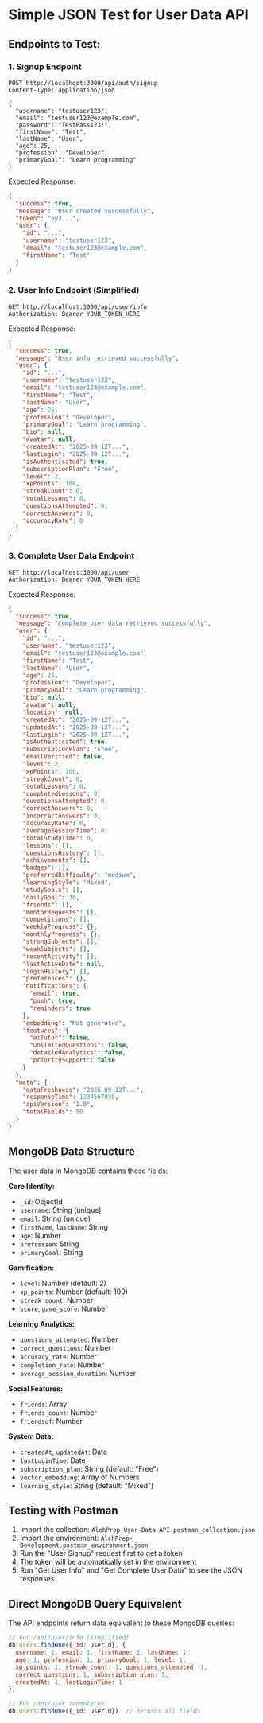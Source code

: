 # Simple JSON Test for User Data API

## Endpoints to Test:

### 1. Signup Endpoint
```
POST http://localhost:3000/api/auth/signup
Content-Type: application/json

{
  "username": "testuser123",
  "email": "testuser123@example.com",
  "password": "TestPass123!",
  "firstName": "Test",
  "lastName": "User",
  "age": 25,
  "profession": "Developer",
  "primaryGoal": "Learn programming"
}
```

Expected Response:
```json
{
  "success": true,
  "message": "User created successfully",
  "token": "eyJ...",
  "user": {
    "id": "...",
    "username": "testuser123",
    "email": "testuser123@example.com",
    "firstName": "Test"
  }
}
```

### 2. User Info Endpoint (Simplified)
```
GET http://localhost:3000/api/user/info
Authorization: Bearer YOUR_TOKEN_HERE
```

Expected Response:
```json
{
  "success": true,
  "message": "User info retrieved successfully",
  "user": {
    "id": "...",
    "username": "testuser123",
    "email": "testuser123@example.com",
    "firstName": "Test",
    "lastName": "User",
    "age": 25,
    "profession": "Developer",
    "primaryGoal": "Learn programming",
    "bio": null,
    "avatar": null,
    "createdAt": "2025-09-12T...",
    "lastLogin": "2025-09-12T...",
    "isAuthenticated": true,
    "subscriptionPlan": "Free",
    "level": 2,
    "xpPoints": 100,
    "streakCount": 0,
    "totalLessons": 0,
    "questionsAttempted": 0,
    "correctAnswers": 0,
    "accuracyRate": 0
  }
}
```

### 3. Complete User Data Endpoint
```
GET http://localhost:3000/api/user
Authorization: Bearer YOUR_TOKEN_HERE
```

Expected Response:
```json
{
  "success": true,
  "message": "Complete user data retrieved successfully",
  "user": {
    "id": "...",
    "username": "testuser123",
    "email": "testuser123@example.com",
    "firstName": "Test",
    "lastName": "User",
    "age": 25,
    "profession": "Developer",
    "primaryGoal": "Learn programming",
    "bio": null,
    "avatar": null,
    "location": null,
    "createdAt": "2025-09-12T...",
    "updatedAt": "2025-09-12T...",
    "lastLogin": "2025-09-12T...",
    "isAuthenticated": true,
    "subscriptionPlan": "Free",
    "emailVerified": false,
    "level": 2,
    "xpPoints": 100,
    "streakCount": 0,
    "totalLessons": 0,
    "completedLessons": 0,
    "questionsAttempted": 0,
    "correctAnswers": 0,
    "incorrectAnswers": 0,
    "accuracyRate": 0,
    "averageSessionTime": 0,
    "totalStudyTime": 0,
    "lessons": [],
    "questionsHistory": [],
    "achievements": [],
    "badges": [],
    "preferredDifficulty": "medium",
    "learningStyle": "Mixed",
    "studyGoals": [],
    "dailyGoal": 30,
    "friends": [],
    "mentorRequests": [],
    "competitions": [],
    "weeklyProgress": {},
    "monthlyProgress": {},
    "strongSubjects": [],
    "weakSubjects": [],
    "recentActivity": [],
    "lastActiveDate": null,
    "loginHistory": [],
    "preferences": {},
    "notifications": {
      "email": true,
      "push": true,
      "reminders": true
    },
    "embedding": "Not generated",
    "features": {
      "aiTutor": false,
      "unlimitedQuestions": false,
      "detailedAnalytics": false,
      "prioritySupport": false
    }
  },
  "meta": {
    "dataFreshness": "2025-09-12T...",
    "responseTime": 1234567890,
    "apiVersion": "1.0",
    "totalFields": 50
  }
}
```

## MongoDB Data Structure

The user data in MongoDB contains these fields:

**Core Identity:**
- `_id`: ObjectId
- `username`: String (unique)
- `email`: String (unique)
- `firstName`, `lastName`: String
- `age`: Number
- `profession`: String
- `primaryGoal`: String

**Gamification:**
- `level`: Number (default: 2)
- `xp_points`: Number (default: 100)
- `streak_count`: Number
- `score`, `game_score`: Number

**Learning Analytics:**
- `questions_attempted`: Number
- `correct_questions`: Number
- `accuracy_rate`: Number
- `completion_rate`: Number
- `average_session_duration`: Number

**Social Features:**
- `friends`: Array
- `friends_count`: Number
- `friendsof`: Number

**System Data:**
- `createdAt`, `updatedAt`: Date
- `lastLoginTime`: Date
- `subscription_plan`: String (default: "Free")
- `vector_embedding`: Array of Numbers
- `learning_style`: String (default: "Mixed")

## Testing with Postman

1. Import the collection: `AlchPrep-User-Data-API.postman_collection.json`
2. Import the environment: `AlchPrep-Development.postman_environment.json`
3. Run the "User Signup" request first to get a token
4. The token will be automatically set in the environment
5. Run "Get User Info" and "Get Complete User Data" to see the JSON responses

## Direct MongoDB Query Equivalent

The API endpoints return data equivalent to these MongoDB queries:

```javascript
// For /api/user/info (simplified)
db.users.findOne({_id: userId}, {
  username: 1, email: 1, firstName: 1, lastName: 1,
  age: 1, profession: 1, primaryGoal: 1, level: 1,
  xp_points: 1, streak_count: 1, questions_attempted: 1,
  correct_questions: 1, subscription_plan: 1,
  createdAt: 1, lastLoginTime: 1
})

// For /api/user (complete)
db.users.findOne({_id: userId})  // Returns all fields
```
